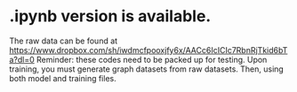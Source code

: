 # .ipynb version is available.
The raw data can be found at https://www.dropbox.com/sh/iwdmcfpooxjfy6x/AACc6IcICIc7RbnRjTkid6bTa?dl=0
Reminder: these codes need to be packed up for testing. Upon training, you must generate graph datasets from raw datasets. Then, using both model and training files. 
